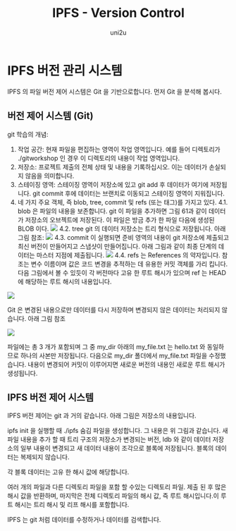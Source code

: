 ﻿---
layout: post
title: "IPFS - Version Control"
categories:
  - IPFS_Review
tags:
  - IPFS_Version_Control
lang: ko
author: "uni2u"
meta: "Springfield"
---

# IPFS 버전 관리 시스템

IPFS 의 파일 버전 제어 시스템은 Git 을 기반으로합니다. 먼저 Git 을 분석해 봅시다.

## 버전 제어 시스템 (Git)

git 학습의 개념:

1. 작업 공간: 현재 파일을 편집하는 영역이 작업 영역입니다. 예를 들어 디렉토리가 ./gitworkshop 인 경우 이 디렉토리의 내용이 작업 영역입니다.
2. 저장소: 프로젝트 제출의 전체 상태 및 내용을 기록하십시오. 이는 데이터가 손실되지 않음을 의미합니다.
3. 스테이징 영역: 스테이징 영역이 저장소에 있고 git add 후 데이터가 여기에 저장됩니다. git commit 후에 데이터는 브랜치로 이동되고 스테이징 영역이 지워집니다.
4. 네 가지 주요 객체, 즉 blob, tree, commit 및 refs (또는 태그)를 가지고 있다.
4.1. blob 은 파일의 내용을 보존합니다. git 이 파일을 추가하면 그림 61과 같이 데이터가 저장소의 오브젝트에 저장된다. 이 파일은 방금 추가 한 파일 다음에 생성된 BLOB 이다.
![](https://pocket-image-cache.com/direct?url=http%3A%2F%2Fimage.chaindesk.cn%2FIPFS%25E4%25B8%2580%25E9%2597%25AE%25E4%25B8%2580%25E7%25AD%259414.1.jpg%2Fmark&resize=w1408)
4.2. tree git 의 데이터 저장소는 트리 형식으로 저장됩니다. 아래 그림 참조:
![](https://git-scm.com/book/en/v2/images/data-model-1.png)
4.3. commit 이 실행되면 준비 영역의 내용이 git 저장소에 제출되고 최신 버전이 만들어지고 스냅샷이 만들어집니다. 아래 그림과 같이 최종 단계의 데이터는 마스터 지점에 제출됩니다.
![](https://cdn-images-1.medium.com/max/1600/1*lWD5aMyx3FVX69i6UH13CA.png)
4.4. refs 는 References 의 약자입니다. 참조는 변수 이름이며 값은 코드 변경을 추적하는 데 유용한 커밋 객체를 가리 킵니다. 다음 그림에서 볼 수 있듯이 각 버전마다 고유 한 루트 해시가 있으며 ref 는 HEAD 에 해당하는 루트 해시의 내용입니다.

![](https://git-scm.com/book/en/v2/images/data-model-4.png)

Git 은 변경된 내용으로만 데이터를 다시 저장하며 변경되지 않은 데이터는 처리되지 않습니다. 아래 그림 참조

![](https://whatdoesthequantsay.com/assets/images/ipfs_objects_versioned_filesystem.png)

파일에는 총 3 개가 포함되며 그 중 my_dir 아래의 my_file.txt 는 hello.txt 와 동일하므로 하나의 사본만 저장됩니다. 다음으로 my_dir 폴더에서 my_file.txt 파일을 수정했습니다. 내용이 변경되어 커밋이 이루어지면 새로운 버전의 내용인 새로운 루트 해시가 생성됩니다.

## IPFS 버전 제어 시스템

IPFS 버전 제어는 git 과 거의 같습니다. 아래 그림은 저장소의 내용입니다.

ipfs init 을 실행할 때 ./ipfs 숨김 파일을 생성합니다. 그 내용은 위 그림과 같습니다. 새 파일 내용을 추가 할 때 트리 구조의 저장소가 변경되는 버전, ldb 와 같이 데이터 저장소의 일부 내용이 변경되고 새 데이터 내용이 조각으로 블록에 저장됩니다. 블록의 데이터는 복제되지 않습니다.

각 블록 데이터는 고유 한 해시 값에 해당합니다.

여러 개의 파일과 다른 디렉토리 파일을 포함 할 수있는 디렉토리 파일. 제출 된 후 많은 해시 값을 반환하며, 마지막은 전체 디렉토리 파일의 해시 값, 즉 루트 해시입니다.이 루트 해시는 트리 해시 및 리프 해시를 포함합니다.

IPFS 는 git 처럼 데이터를 수정하거나 데이터를 검색합니다.

